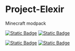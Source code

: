 # Project-Elexir
Minecraft modpack 

[![Static Badge](https://img.shields.io/badge/Modrinth-green?logo=modrinth)](https://modrinth.com/modpack/) [![Static Badge](https://img.shields.io/badge/Modrinth-green?logo=modrinth)](https://modrinth.com/modpack/)

[![Static Badge](https://img.shields.io/badge/CurseForge-black?logo=curseforge)](https://www.curseforge.com/) [![Static Badge](https://img.shields.io/badge/CurseForge-black?logo=curseforge)](https://www.curseforge.com/)

